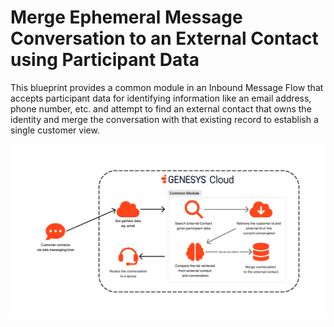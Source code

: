 # Merge Ephemeral Message Conversation to an External Contact using Participant Data

This blueprint provides a common module in an Inbound Message Flow that accepts participant data for identifying information like an email address, phone number, etc. and attempt to find an external contact that owns the identity and merge the conversation with that existing record to establish a single customer view.

![Merge Ephemeral Message Conversation to an External Contact using Participant Data Flowchart](blueprint/images/ephemeral-external-contact-flowchart.png "Flowchart")
